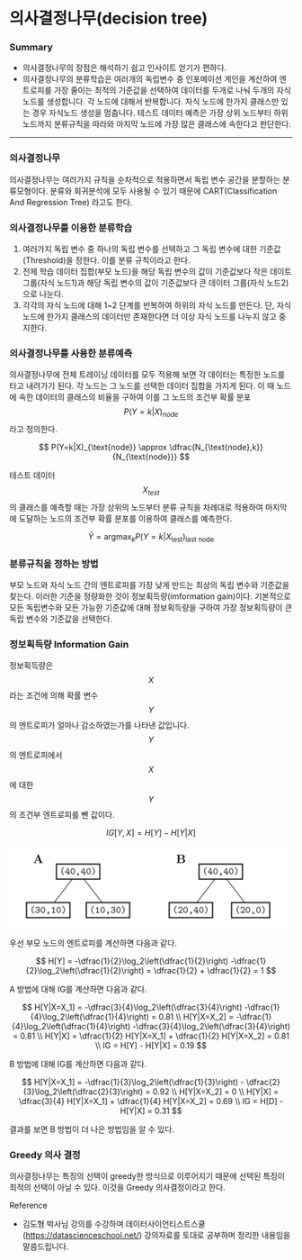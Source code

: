 <script> MathJax.Hub.Queue(["Typeset",MathJax.Hub]); </script>

# 의사결정나무(decision tree)

### Summary
- 의사결정나무의 장점은 해석하기 쉽고 인사이트 얻기가 편하다.
- 의사결정나무의 분류학습은 여러개의 독립변수 중 인포메이션 게인을 계산하여 엔트로피를 가장 줄이는 최적의 기준값을 선택하여 데이터를 두개로 나눠 두개의 자식노드를 생성합니다. 각 노드에 대해서 반복합니다. 자식 노드에 한가지 클래스만 있는 경우 자식노드 생성을 멈춥니다. 테스트 데이터 예측은 가장 상위 노드부터 하위노드까지 분류규칙을 따라와 마지막 노드에 가장 많은 클래스에 속한다고 판단한다. 

_______________________________

### 의사결정나무

의사결정나무는 여러가지 규칙을 순차적으로 적용하면서 독립 변수 공간을 분할하는 분류모형이다. 분류와 회귀분석에 모두 사용될 수 있기 때문에 CART(Classification And Regression Tree) 라고도 한다.

### 의사결정나무를 이용한 분류학습 

1. 여러가지 독립 변수 중 하나의 독립 변수를 선택하고 그 독립 변수에 대한 기준값(Threshold)을 정한다. 이를 분류 규칙이라고 한다. 
2. 전체 학습 데이터 집합(부모 노드)을 해당 독립 변수의 값이 기준값보다 작은 데이트 그룹(자식 노드1)과 해당 독립 변수의 값이 기준값보다 큰 데이터 그룹(자식 노드2)으로 나눈다. 
3. 각각의 자식 노드에 대해 1~2 단계를 반복하여 하위의 자식 노드를 만든다. 단, 자식 노드에 한가지 클래스의 데이터만 존재한다면 더 이상 자식 노드를 나누지 않고 중지한다. 

### 의사결정나무를 사용한 분류예측

의사결정나무에 전체 트레이닝 데이터를 모두 적용해 보면 각 데이터는 특정한 노드를 타고 내려가기 된다. 각 노드는 그 노드를 선택한 데이터 집합을 가지게 된다. 이 때 노드에 속한 데이터의 클래스의 비율을 구하여 이를 그 노드의 조건부 확률 분포 $$P(Y=k|X)_{node}$$ 라고 정의한다. 
  
$$
P(Y=k|X)_{\text{node}} \approx \dfrac{N_{\text{node},k}}{N_{\text{node}}}
$$

테스트 데이터 $$X_{test}$$ 의 클래스를 예측할 때는 가장 상위의 노드부터 분류 규칙을 차례대로 적용하여 마지막에 도달하는 노드의 조건부 확률 분포를 이용하여 클래스를 예측한다.

$$
\hat{Y} = \text{arg}\max_k P(Y=k|X_{\text{test}})_{\text{last node}}
$$

### 분류규칙을 정하는 방법

부모 노드와 자식 노드 간의 엔트로피를 가장 낮게 만드는 최상의 독립 변수와 기준값을 찾는다. 이러한 기준을 정량화한 것이 정보획득량(imformation gain)이다. 기본적으로 모든 독립변수와 모든 가능한 기준값에 대해 정보획득량을 구하여 가장 정보획득량이 큰 독립 변수와 기준값을 선택한다. 

### 정보획득량 Information Gain

정보획득량은 $$X$$ 라는 조건에 의해 확률 변수 $$Y$$ 의 엔트로피가 얼마나 감소하였는가를 나타낸 값입니다. $$Y$$ 의 엔트로피에서 $$X$$ 에 대한 $$Y$$ 의 조건부 엔트로피를 뺀 값이다.

$$
IG[Y, X] = H[Y] - H[Y|X]
$$

![image-20200303123033025](../../../resource/img/image-20200303123033025.png)

우선 부모 노드의 엔트로피를 계산하면 다음과 같다.

$$
H[Y] = -\dfrac{1}{2}\log_2\left(\dfrac{1}{2}\right) -\dfrac{1}{2}\log_2\left(\dfrac{1}{2}\right) = \dfrac{1}{2} + \dfrac{1}{2}  = 1
$$

A 방법에 대해 IG를 계산하면 다음과 같다.

$$
H[Y|X=X_1] = -\dfrac{3}{4}\log_2\left(\dfrac{3}{4}\right) -\dfrac{1}{4}\log_2\left(\dfrac{1}{4}\right) = 0.81 \\
H[Y|X=X_2] = -\dfrac{1}{4}\log_2\left(\dfrac{1}{4}\right)  -\dfrac{3}{4}\log_2\left(\dfrac{3}{4}\right) = 0.81 \\
H[Y|X] = \dfrac{1}{2} H[Y|X=X_1] + \dfrac{1}{2} H[Y|X=X_2] = 0.81 \\
IG = H[Y] - H[Y|X] = 0.19
$$

B 방법에 대해 IG를 계산하면 다음과 같다.

$$
H[Y|X=X_1] = -\dfrac{1}{3}\log_2\left(\dfrac{1}{3}\right) - \dfrac{2}{3}\log_2\left(\dfrac{2}{3}\right) = 0.92 \\
H[Y|X=X_2] = 0 \\
H[Y|X] = \dfrac{3}{4} H[Y|X=X_1] + \dfrac{1}{4} H[Y|X=X_2] = 0.69 \\
IG = H[D] - H[Y|X] = 0.31
$$

결과를 보면 B 방법이 더 나은 방법임을 알 수 있다.

### Greedy 의사 결정

의사결정나무는 특징의 선택이 greedy한 방식으로 이루어지기 때문에 선택된 특징이 최적의 선택이 아닐 수 있다. 이것을 Greedy 의사결정이라고 한다.

Reference
- 김도형 박사님 강의를 수강하며 데이터사이언티스트스쿨(https://datascienceschool.net/) 강의자료를 토대로 공부하며 정리한 내용임을 말씀드립니다. 